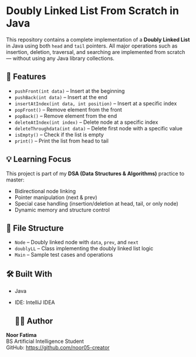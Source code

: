 # Doubly Linked List From Scratch in Java

This repository contains a complete implementation of a **Doubly Linked List** in Java using both `head` and `tail` pointers. All major operations such as insertion, deletion, traversal, and searching are implemented from scratch — without using any Java library collections.

## 🚀 Features

- `pushFront(int data)` – Insert at the beginning
- `pushBack(int data)` – Insert at the end
- `insertAtIndex(int data, int position)` – Insert at a specific index
- `popFront()` – Remove element from the front
- `popBack()` – Remove element from the end
- `deleteAtIndex(int index)` – Delete node at a specific index
- `deleteThroughdata(int data)` – Delete first node with a specific value
- `isEmpty()` – Check if the list is empty
- `print()` – Print the list from head to tail

## 💡 Learning Focus

This project is part of my **DSA (Data Structures & Algorithms)** practice to master:

- Bidirectional node linking
- Pointer manipulation (next & prev)
- Special case handling (insertion/deletion at head, tail, or only node)
- Dynamic memory and structure control

## 📂 File Structure

- `Node` – Doubly linked node with `data`, `prev`, and `next`
- `doublyLL` – Class implementing the doubly linked list logic
- `Main` – Sample test cases and operations

## 🛠️ Built With

- Java
- IDE: IntelliJ IDEA

  ## 👩‍💻 Author

**Noor Fatima**  
BS Artificial Intelligence Student  
GitHub: https://github.com/noor05-creator



